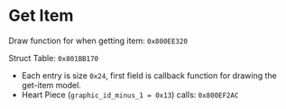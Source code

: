 Get Item
========

Draw function for when getting item: `0x800EE320`

Struct Table: `0x801BB170`
- Each entry is size `0x24`, first field is callback function for drawing the get-item model.
- Heart Piece (`graphic_id_minus_1 = 0x13`) calls: `0x800EF2AC`

